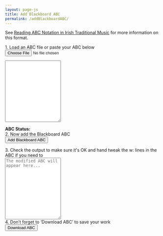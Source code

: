 ```yaml
---
layout: page-js
title: Add Blackboard ABC
permalink: /addBlackboardABC/
---
```

<p>
See <a href="https://www.irishconcertinalessons.com/blogs/reading-abc-notation-in-irish-traditional-music">Reading ABC Notation in Irish Traditional Music</a> for more information on this format.
</p>

<div>
    1. Load an ABC file or paste your ABC below
    <input type="file" id="files" class='filterButton' name="files[]" accept=".abc" />
    <output id="fileInfo"></output>
    <p />
    <!-- Read the modified ABC and play if requested -->
    <textarea name='abc' id="textAreaABC" class="abcText" rows="13" spellcheck="false">
    </textarea>
</div>

<div>
    <!-- Draw the dots -->
    <div class="output">
        <div id="abcPaper" class="abcPaper"></div>
        <div id="abcAudio"></div>
        <!-- Show ABC errors -->
        <div class="showTextInfo"><strong>ABC Status: </strong><span id='abcWarnings'></span></div>

</div>

<div>
    <!-- Add the Blackboard ABC-->
    2. Now add the Blackboard ABC
    <form>
        <input value='Add Blackboard ABC' type='button' class='filterButton'
            onclick='addBlackboardABC(document.getElementById("textAreaABC").value)' />
    </form>
    <p />
</div>

<div>
    3. Check the output to make sure it's OK and hand tweak the w: lines in the ABC if you need to
</div>
<div>
    <textarea name='abc' id="textAreaABCplus" class="abcText" rows="13" spellcheck="false" placeholder="The modified ABC will appear here..."></textarea>
</div>

<div>
    <!-- Allow the user to save their ABC-->
    4. Don’t forget to ‘Download ABC’ to save your work
    <form>
        <input value='Download ABC' type='button' class='filterButton'
                onclick='wssTools.downloadABCFile(document.getElementById("textAreaABCplus").value)' />
    </form>
    <p />
</div>

<script>
document.addEventListener("DOMContentLoaded", function (event) {
    // Check for the various File API support.
    var fileInfo = document.getElementById('fileInfo');
    if (window.File && window.FileReader && window.FileList && window.Blob) {
        document.getElementById('files').addEventListener('change', handleABCFileSelect, false);
    } else {
        fileInfo.innerHTML = 'The File APIs are not fully supported in this browser.';
    }
    audioPlayer.displayABC(textAreaABC.value);
});

function handleABCFileSelect(evt) {
    evt.stopPropagation();
    evt.preventDefault();

    var files = evt.target.files; // FileList object.

    // files is a FileList of File objects. List some properties.
    for (var i = 0, f; f = files[i]; i++) {
        var reader = new FileReader();

        reader.onload = function(e) {
            // the ABC file should have "X:", "T:", "K:" fields to be valid
            if (this.result.match(/[XTK]:/g).length >= 3) {
                // Show the dots
                fileInfo.innerHTML = '';
                audioPlayer.stopABCplayer();
                audioPlayer.displayABC(this.result);
            } else {
                fileInfo.innerHTML = '<h2>Invalid ABC file - missing "X:", "T:", "K:" fields</h2>';
                abcPaper.innerHTML = '';
                abcPaper.style.paddingBottom = "0px";
                abcPaper.style.overflow = "auto";
                abcAudio.innerHTML = '';
            }
            // If the input textarea has changed then this needs reset
            textAreaABCplus.value = "";
        };
        reader.readAsText(f);
    }
}
function addBlackboardABC(abcText) {
    // strip out I: and V: lines
    abcText = abcText.match(/^(?![IV]:).+$/gm).join('\n');
    
    // add the header to the output textarea
    textAreaABCplus.value = getHeader(abcText) + '\n';;
    
    // process the notes
    let notes = getNotes(abcText);
    let lines = notes.split(/[\r\n]+/).map(line => line.trim());
    lines.forEach (addTextToLine);
    
    // Display the ABC in the textbox as dots
    let abcEditor = new window.ABCJS.Editor("textAreaABCplus", {
        paper_id: "abcPaper", 
        warnings_id:"abcWarnings", 
        render_options: {responsive: 'resize'}, 
        indicate_changed: "true", 
        synth: { el: "#abcAudio", options: {
                displayLoop: true,
                displayRestart: true,
                displayPlay: true,
                displayProgress: true,
                displayWarp: true
            }
        }
    });
}

function addTextToLine(value) {
    // copy an ABC line to the line we're going to add
    let wLine = value;

    // if there's already a w: line we'll discard it
    if (wLine.match(/w:/)) {
        return;
    }

    // strip out the note lengths
    wLine = wLine.replace(/\d+/g, '');
    // strip out the grace notes
    wLine = wLine.replace(/{[A-Ga-g]}/g, '');
    // strip out the chords
    wLine = wLine.replace(/".*?"/g, '');
    wLine = wLine.replace(/!.*?!/g, '');
    // strip the accidentals and other meta chars
    wLine = wLine.replace(/[\^=_\/\,~:(%]/g, '');

    // split the line into single tokens
    wLine = wLine.split('').join(' ');
    // remove double spaces
    wLine = wLine.replace(/\s\s+/g, ' ');

    // fix double stops
    wLine = wLine.replace(/\[ ([A-Za-z]) ([A-Za-z]) \]/g, '$1$2');
    // fix ties
    wLine = wLine.replace(/ - /g, '-');

    // uppercase the higher octave notes
    wLine = wLine.replace(/[a-g]/g, "$&'").toUpperCase();
    
    // add the notes to the output textarea
    textAreaABCplus.value += value + '\nw: ' + wLine + '\n';
}

const KEY_LINE_PATTERN = /^\s*K:/;

/** 
 * Extract the header from an ABC tune string, matching lines up to 
 * and including key specification.  Gracefully assume presence of X and T
 * fields.
 * http://abcnotation.com/wiki/abc:standard:v2.1#tune_header_definition
 */
function getHeader(tuneABC) {
    const lines = tuneABC.split(/[\r\n]+/).map(line => line.trim());
    const keyIdx = lines.findIndex(line => line.match(KEY_LINE_PATTERN));
    if (keyIdx < 0) {
        return '';
    } else {
        return lines.splice(0, keyIdx + 1).join('\n').trim();
    }
}

/** Extract the notes from an ABC tune string, by removing the header. */
function getNotes(tuneABC) {
    const lines = tuneABC.split(/[\r\n]+/).map(line => line.trim());
    const keyIdx = lines.findIndex(line => line.match(KEY_LINE_PATTERN));
    return lines.splice(keyIdx + 1, lines.length).join('\n').trim();
}

function resetTextAreaABCplus () {
    console.log("resetTextAreaABCplus");
    textAreaABCplus.value = "";
}
</script>
